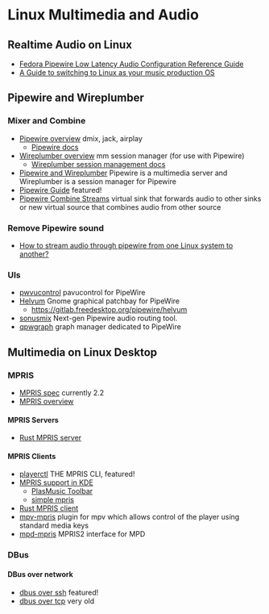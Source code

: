 # Linux Multimedia and Audio

## Realtime Audio on Linux

* [Fedora Pipewire Low Latency Audio Configuration Reference Guide](https://linuxmusicians.com/viewtopic.php?t=27121)
* [A Guide to switching to Linux as your music production OS](https://www.kvraudio.com/forum/viewtopic.php?t=555691)

## Pipewire and Wireplumber

### Mixer and Combine

* [Pipewire overview](https://wiki.archlinux.org/title/PipeWire) dmix, jack, airplay
  + [Pipewire docs](https://docs.pipewire.org/page_overview.html)
* [Wireplumber overview](https://wiki.archlinux.org/title/WirePlumber) mm session manager (for use with Pipewire)
  + [Wireplumber session management docs](https://pipewire.pages.freedesktop.org/wireplumber/design/understanding_session_management.html)
* [Pipewire and Wireplumber](https://www.freedesktop.org/wiki/Software/PipeWire/) Pipewire is a multimedia server and Wireplumber is a session manager for Pipewire
* [Pipewire Guide](https://github.com/mikeroyal/PipeWire-Guide#pipewire-tools) featured!
* [Pipewire Combine Streams](https://docs.pipewire.org/page_module_combine_stream.html)
  virtual sink that forwards audio to other sinks or new virtual source that combines audio from other source

### Remove Pipewire sound

* [How to stream audio through pipewire from one Linux system to another?](https://superuser.com/questions/1713253/how-to-stream-audio-through-pipewire-from-one-linux-system-to-another)

### UIs

* [pwvucontrol](https://github.com/saivert/pwvucontrol)
  pavucontrol for PipeWire
* [Helvum](https://flathub.org/apps/org.pipewire.Helvum)
  Gnome graphical patchbay for PipeWire
  + https://gitlab.freedesktop.org/pipewire/helvum
* [sonusmix](https://codeberg.org/sonusmix/sonusmix)
  Next-gen Pipewire audio routing tool.
* [qpwgraph](https://gitlab.freedesktop.org/rncbc/qpwgraph)
  graph manager dedicated to PipeWire


## Multimedia on Linux Desktop

### MPRIS

* [MPRIS spec](https://specifications.freedesktop.org/mpris-spec/latest/) currently 2.2
* [MPRIS overview](https://wiki.archlinux.org/title/MPRIS)

#### MPRIS Servers

* [Rust MPRIS server](https://github.com/SeaDve/mpris-server)

#### MPRIS Clients

* [playerctl](https://github.com/altdesktop/playerctl) THE MPRIS CLI, featured!
* [MPRIS support in KDE](https://community.kde.org/MPRIS)
  + [PlasMusic Toolbar](https://github.com/ccatterina/plasmusic-toolbar)
  + [simple mpris](https://github.com/slbillups/simple-mpris)
* [Rust MPRIS client](https://github.com/Mange/mpris-rs)
* [mpv-mpris](https://github.com/hoyon/mpv-mpris)
  plugin for mpv which allows control of the player using standard media keys
* [mpd-mpris](https://github.com/natsukagami/mpd-mpris) 
  MPRIS2 interface for MPD

### DBus

#### DBus over network

* [dbus over ssh](https://nikhilism.com/post/2023/remote-dbus-notifications/) featured!
* [dbus over tcp](https://stackoverflow.com/questions/10158684/connecting-to-dbus-over-tcp) very old

